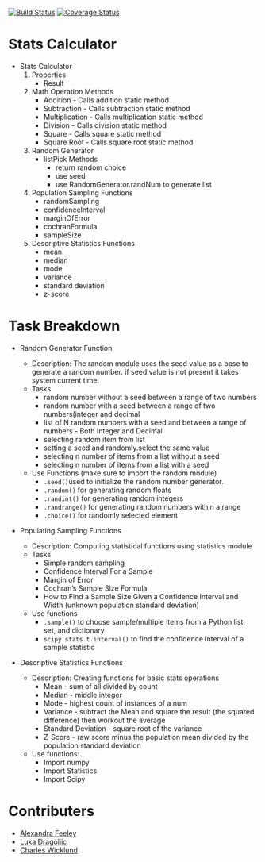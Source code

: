 [![Build Status](https://travis-ci.com/af428/calc2.svg?branch=master)](https://travis-ci.com/af428/calc2) [![Coverage Status](https://coveralls.io/repos/github/af428/Stats-Calculator/badge.svg?branch=master)](https://coveralls.io/github/af428/Stats-Calculator?branch=master)
 
# Stats Calculator
* Stats Calculator
    1. Properties
        * Result
    3. Math Operation Methods
        * Addition - Calls addition static method
        * Subtraction - Calls subtraction static method
        * Multiplication - Calls multiplication static method
        * Division - Calls division static method
        * Square - Calls square static method
        * Square Root - Calls square root static method
    4. Random Generator
        * listPick Methods
            * return random choice
            * use seed
            * use RandomGenerator.randNum to generate list
    5. Population Sampling Functions
        * randomSampling
        * confidenceInterval
        * marginOfError
        * cochranFormula
        * sampleSize
    6. Descriptive Statistics Functions
        * mean
        * median
        * mode
        * variance
        * standard deviation
        * z-score
 
 # Task Breakdown
* Random Generator Function
    * Description: The random module uses the seed value as a base to generate a random number. if seed value is not present it takes system current time.
    * Tasks 
        * random number without a seed between a range of two numbers 
        * random number with a seed between a range of two numbers(integer and decimal
        * list of N random numbers with a seed and between a range of numbers - Both Integer and Decimal
        * selecting random item from list 
        * setting a seed and randomly.select the same value
        * selecting n number of items from a list without a seed 
        * selecting n number of items from a list with a seed
    * Use Functions (make sure to import the random module)
        * <code>.seed()</code>used to initialize the random number generator.
        * <code>.random()</code> for generating random floats
        * <code>.randint()</code> for generating random integers
        * <code>.randrange()</code> for generating random numbers within a range
        * <code>.choice()</code> for randomly selected element 
          
* Populating Sampling Functions
    * Description: Computing statistical functions using statistics module
    * Tasks 
        * Simple random sampling
        * Confidence Interval For a Sample 
        * Margin of Error 
        * Cochran’s Sample Size Formula 
        * How to Find a Sample Size Given a Confidence Interval and Width (unknown population standard deviation)
    * Use functions
        * <code>.sample()</code> to choose sample/multiple items from a Python list, set, and dictionary
        * <code>scipy.stats.t.interval()</code> to find the confidence interval of a sample statistic
                
* Descriptive Statistics Functions
    * Description: Creating functions for basic stats operations
        * Mean - sum of all divided by count
        * Median - middle integer
        * Mode - highest count of instances of a num
        * Variance - subtract the Mean and square the result (the squared difference) then workout the average
        * Standard Deviation - square root of the variance
        * Z-Score - raw score minus the population mean divided by the population standard deviation
    * Use functions:
        * Import numpy
        * Import Statistics
        * Import Scipy

# Contributers
* [Alexandra Feeley](https://github.com/af428)
* [Luka Dragoljic](https://github.com/LukaDragolijc)
* [Charles Wicklund]() 

